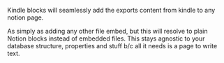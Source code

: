 Kindle blocks will seamlessly add the exports content from kindle to any notion page.

As simply as adding any other file embed, but this will resolve to plain Notion blocks instead of embedded files. This stays agnostic to your database structure, properties and stuff b/c all it needs is a page to write text.
